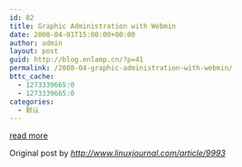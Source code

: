 ```yaml
---
id: 82
title: Graphic Administration with Webmin
date: 2008-04-01T15:00:00+00:00
author: admin
layout: post
guid: http://blog.enlamp.cn/?p=41
permalink: /2008-04-graphic-administration-with-webmin/
bttc_cache:
  - 1273339665:0
  - 1273339665:0
categories:
  - 默认
---
```

[read more](http://www.linuxjournal.com/article/9993)

Original post by _<http://www.linuxjournal.com/article/9993>_
